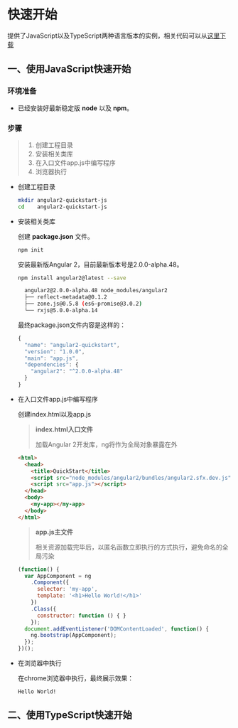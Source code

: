 # 快速开始

提供了JavaScript以及TypeScript两种语言版本的实例，相关代码可以从[这里下载](https://github.com/gf-rd/gf-angular2-quickstart)

## 一、使用JavaScript快速开始

### 环境准备
- 已经安装好最新稳定版 __node__ 以及 __npm__。

### 步骤

>1. 创建工程目录
>2. 安装相关类库
>3. 在入口文件app.js中编写程序
>4. 浏览器执行

- 创建工程目录

  ```bash
  mkdir angular2-quickstart-js
  cd    angular2-quickstart-js
  ```
- 安装相关类库

  创建 __package.json__ 文件。

  ```bash
  npm init
  ```

  安装最新版Angular 2，目前最新版本号是2.0.0-alpha.48。

  ```bash
  npm install angular2@latest --save

    angular2@2.0.0-alpha.48 node_modules/angular2
    ├── reflect-metadata@0.1.2
    ├── zone.js@0.5.8 (es6-promise@3.0.2)
    └── rxjs@5.0.0-alpha.14
  ```

  最终package.json文件内容是这样的：

  ```javascript
  {
    "name": "angular2-quickstart",
    "version": "1.0.0",
    "main": "app.js",
    "dependencies": {
      "angular2": "^2.0.0-alpha.48"
    }
  }
  ```

- 在入口文件app.js中编写程序

  创建index.html以及app.js

  > **index.html入口文件**
  >
  > 加载Angular 2开发库，ng将作为全局对象暴露在外

  ```html
  <html>
    <head>
      <title>QuickStart</title>
      <script src="node_modules/angular2/bundles/angular2.sfx.dev.js"></script>
      <script src="app.js"></script>
    </head>
    <body>
      <my-app></my-app>
    </body>
  </html>
  ```
  > **app.js主文件**
  >
  > 相关资源加载完毕后，以匿名函数立即执行的方式执行，避免命名的全局污染

  ```javascript
  (function() {
    var AppComponent = ng
      .Component({
        selector: 'my-app',
        template: '<h1>Hello World!</h1>'
      })
      .Class({
        constructor: function () { }
      });
    document.addEventListener('DOMContentLoaded', function() {
      ng.bootstrap(AppComponent);
    });
  })();
  ```
- 在浏览器中执行

  在chrome浏览器中执行，最终展示效果：

  `Hello World!`

## 二、使用TypeScript快速开始
